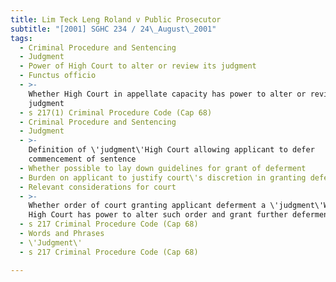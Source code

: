 ```yaml
---
title: Lim Teck Leng Roland v Public Prosecutor
subtitle: "[2001] SGHC 234 / 24\_August\_2001"
tags:
  - Criminal Procedure and Sentencing
  - Judgment
  - Power of High Court to alter or review its judgment
  - Functus officio
  - >-
    Whether High Court in appellate capacity has power to alter or review its
    judgment
  - s 217(1) Criminal Procedure Code (Cap 68)
  - Criminal Procedure and Sentencing
  - Judgment
  - >-
    Definition of \'judgment\'High Court allowing applicant to defer
    commencement of sentence
  - Whether possible to lay down guidelines for grant of deferment
  - Burden on applicant to justify court\'s discretion in granting deferment
  - Relevant considerations for court
  - >-
    Whether order of court granting applicant deferment a \'judgment\'Whether
    High Court has power to alter such order and grant further deferment
  - s 217 Criminal Procedure Code (Cap 68)
  - Words and Phrases
  - \'Judgment\'
  - s 217 Criminal Procedure Code (Cap 68)

---
```


